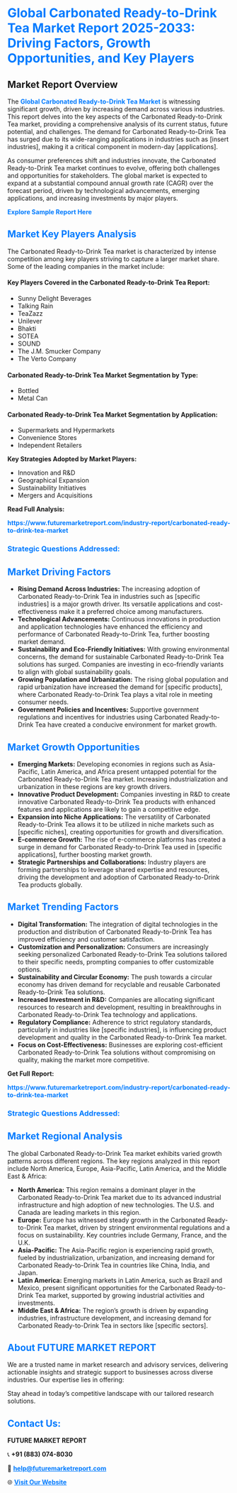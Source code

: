 <h1 style="color: #007BFF;">Global Carbonated Ready-to-Drink Tea Market Report 2025-2033: Driving Factors, Growth Opportunities, and Key Players</h1>

<section id="overview">
<h2>Market Report Overview</h2>
<p>The <a href="https://www.futuremarketreport.com/industry-report/carbonated-ready-to-drink-tea-market" style="color: #007BFF; text-decoration: none;"><strong>Global Carbonated Ready-to-Drink Tea Market</strong></a> is witnessing significant growth, driven by increasing demand across various industries. This report delves into the key aspects of the Carbonated Ready-to-Drink Tea market, providing a comprehensive analysis of its current status, future potential, and challenges. The demand for Carbonated Ready-to-Drink Tea has surged due to its wide-ranging applications in industries such as [insert industries], making it a critical component in modern-day [applications].</p>
<p>As consumer preferences shift and industries innovate, the Carbonated Ready-to-Drink Tea market continues to evolve, offering both challenges and opportunities for stakeholders. The global market is expected to expand at a substantial compound annual growth rate (CAGR) over the forecast period, driven by technological advancements, emerging applications, and increasing investments by major players.</p>
</section>

<section id="overview">
<p><a href="https://www.futuremarketreport.com/request-sample/reportId=64100" style="color: #007BFF; text-decoration: none;"><strong>Explore Sample Report Here</strong></a></p>
</section>

<section id="key-players">
<h2 style="color: #007BFF;">Market Key Players Analysis</h2>
<p>The Carbonated Ready-to-Drink Tea market is characterized by intense competition among key players striving to capture a larger market share. Some of the leading companies in the market include:</p>
<h4>Key Players Covered in the Carbonated Ready-to-Drink Tea Report:</h4>
<ul><li>Sunny Delight Beverages</li><li>Talking Rain</li><li>TeaZazz</li><li>Unilever</li><li>Bhakti</li><li>SOTEA</li><li>SOUND</li><li>The J.M. Smucker Company</li><li>The Verto Company</li></ul>
<h4>Carbonated Ready-to-Drink Tea Market Segmentation by Type:</h4>
<ul><li>Bottled</li><li>Metal Can</li></ul>

<h4>Carbonated Ready-to-Drink Tea Market Segmentation by Application:</h4>
<ul><li>Supermarkets and Hypermarkets</li><li>Convenience Stores</li><li>Independent Retailers</li></ul>
<p><strong>Key Strategies Adopted by Market Players:</strong></p>
<ul>
<li>Innovation and R&D</li>
<li>Geographical Expansion</li>
<li>Sustainability Initiatives</li>
<li>Mergers and Acquisitions</li>
</ul>
</section>

<section>
<p><strong>Read Full Analysis: </strong></p><a href="https://www.futuremarketreport.com/industry-report/carbonated-ready-to-drink-tea-market" style="color: #007BFF; text-decoration: none;"><strong>https://www.futuremarketreport.com/industry-report/carbonated-ready-to-drink-tea-market</strong></a>
<h3 style="color: #007BFF;">Strategic Questions Addressed:</h3>
</section>

<section id="driving-factors">
<h2 style="color: #007BFF;">Market Driving Factors</h2>
<ul>
<li><strong>Rising Demand Across Industries:</strong> The increasing adoption of Carbonated Ready-to-Drink Tea in industries such as [specific industries] is a major growth driver. Its versatile applications and cost-effectiveness make it a preferred choice among manufacturers.</li>
<li><strong>Technological Advancements:</strong> Continuous innovations in production and application technologies have enhanced the efficiency and performance of Carbonated Ready-to-Drink Tea, further boosting market demand.</li>
<li><strong>Sustainability and Eco-Friendly Initiatives:</strong> With growing environmental concerns, the demand for sustainable Carbonated Ready-to-Drink Tea solutions has surged. Companies are investing in eco-friendly variants to align with global sustainability goals.</li>
<li><strong>Growing Population and Urbanization:</strong> The rising global population and rapid urbanization have increased the demand for [specific products], where Carbonated Ready-to-Drink Tea plays a vital role in meeting consumer needs.</li>
<li><strong>Government Policies and Incentives:</strong> Supportive government regulations and incentives for industries using Carbonated Ready-to-Drink Tea have created a conducive environment for market growth.</li>
</ul>
</section>

<section id="growth-opportunities">
<h2 style="color: #007BFF;">Market Growth Opportunities</h2>
<ul>
<li><strong>Emerging Markets:</strong> Developing economies in regions such as Asia-Pacific, Latin America, and Africa present untapped potential for the Carbonated Ready-to-Drink Tea market. Increasing industrialization and urbanization in these regions are key growth drivers.</li>
<li><strong>Innovative Product Development:</strong> Companies investing in R&D to create innovative Carbonated Ready-to-Drink Tea products with enhanced features and applications are likely to gain a competitive edge.</li>
<li><strong>Expansion into Niche Applications:</strong> The versatility of Carbonated Ready-to-Drink Tea allows it to be utilized in niche markets such as [specific niches], creating opportunities for growth and diversification.</li>
<li><strong>E-commerce Growth:</strong> The rise of e-commerce platforms has created a surge in demand for Carbonated Ready-to-Drink Tea used in [specific applications], further boosting market growth.</li>
<li><strong>Strategic Partnerships and Collaborations:</strong> Industry players are forming partnerships to leverage shared expertise and resources, driving the development and adoption of Carbonated Ready-to-Drink Tea products globally.</li>
</ul>
</section>

<section id="trending-factors">
<h2 style="color: #007BFF;">Market Trending Factors</h2>
<ul>
<li><strong>Digital Transformation:</strong> The integration of digital technologies in the production and distribution of Carbonated Ready-to-Drink Tea has improved efficiency and customer satisfaction.</li>
<li><strong>Customization and Personalization:</strong> Consumers are increasingly seeking personalized Carbonated Ready-to-Drink Tea solutions tailored to their specific needs, prompting companies to offer customizable options.</li>
<li><strong>Sustainability and Circular Economy:</strong> The push towards a circular economy has driven demand for recyclable and reusable Carbonated Ready-to-Drink Tea solutions.</li>
<li><strong>Increased Investment in R&D:</strong> Companies are allocating significant resources to research and development, resulting in breakthroughs in Carbonated Ready-to-Drink Tea technology and applications.</li>
<li><strong>Regulatory Compliance:</strong> Adherence to strict regulatory standards, particularly in industries like [specific industries], is influencing product development and quality in the Carbonated Ready-to-Drink Tea market.</li>
<li><strong>Focus on Cost-Effectiveness:</strong> Businesses are exploring cost-efficient Carbonated Ready-to-Drink Tea solutions without compromising on quality, making the market more competitive.</li>
</ul>
</section>

<section>
<p><strong>Get Full Report: </strong></p><a href="https://www.futuremarketreport.com/industry-report/carbonated-ready-to-drink-tea-market" style="color: #007BFF; text-decoration: none;"><strong>https://www.futuremarketreport.com/industry-report/carbonated-ready-to-drink-tea-market</strong></a>
<h3 style="color: #007BFF;">Strategic Questions Addressed:</h3>
</section>


<section id="regional-analysis">
<h2 style="color: #007BFF;">Market Regional Analysis</h2>
<p>The global Carbonated Ready-to-Drink Tea market exhibits varied growth patterns across different regions. The key regions analyzed in this report include North America, Europe, Asia-Pacific, Latin America, and the Middle East & Africa:</p>
<ul>
<li><strong>North America:</strong> This region remains a dominant player in the Carbonated Ready-to-Drink Tea market due to its advanced industrial infrastructure and high adoption of new technologies. The U.S. and Canada are leading markets in this region.</li>
<li><strong>Europe:</strong> Europe has witnessed steady growth in the Carbonated Ready-to-Drink Tea market, driven by stringent environmental regulations and a focus on sustainability. Key countries include Germany, France, and the U.K.</li>
<li><strong>Asia-Pacific:</strong> The Asia-Pacific region is experiencing rapid growth, fueled by industrialization, urbanization, and increasing demand for Carbonated Ready-to-Drink Tea in countries like China, India, and Japan.</li>
<li><strong>Latin America:</strong> Emerging markets in Latin America, such as Brazil and Mexico, present significant opportunities for the Carbonated Ready-to-Drink Tea market, supported by growing industrial activities and investments.</li>
<li><strong>Middle East & Africa:</strong> The region’s growth is driven by expanding industries, infrastructure development, and increasing demand for Carbonated Ready-to-Drink Tea in sectors like [specific sectors].</li>
</ul>
</section>

<footer>
<h2 style="color: #007BFF;">About FUTURE MARKET REPORT</h2>
<p>We are a trusted name in market research and advisory services, delivering actionable insights and strategic support to businesses across diverse industries. Our expertise lies in offering:</p>

<p>Stay ahead in today’s competitive landscape with our tailored research solutions.</p>

<h2 style="color: #007BFF;">Contact Us:</h2>
<p><strong>FUTURE MARKET REPORT</strong></p>
<p>📞 <strong>+91 (883) 074-8030</strong></p>
<p>📧 <strong><a href="mailto:help@futuremarketreport.com" style="color: #007BFF;">help@futuremarketreport.com</a></strong></p>
<p>🌐 <strong><a href="https://www.futuremarketreport.com/" style="color: #007BFF;">Visit Our Website</a></strong></p>
</footer>
